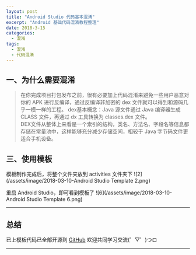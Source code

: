 ```yaml
---
layout: post
title: "Android Studio 代码基本混淆"
excerpt: "Android 基础代码混淆教程整理"
date: 2018-3-15
categories:
  - 混淆
tags:
  - 混淆
  - 代码混淆
---
```


## 一、为什么需要混淆
> 在你完成项目打包发布之前，很有必要加上代码混淆来避免一些用户恶意对你的 APK 进行反编译，通过反编译非加密的 dex 文件就可以得到和源码几乎一模一样的工程。
dex基本概念：Java 源文件通过 Java 编译器生成 CLASS 文件，再通过 dx 工具转换为 classes.dex 文件。  
DEX文件从整体上来看是一个索引的结构，类名、方法名、字段名等信息都存储在常量池中，这样能够充分减少存储空间，相较于 Java 字节码文件更适合手机设备。




## 三、使用模板
模板制作完成后，将整个文件夹放到 activities 文件夹下
![2](/assets/image/2018-03-10-Android Studio Template 2.png)  

重启 Android Studio，即可看到模板了
![6](/assets/image/2018-03-10-Android Studio Template 6.png)  

-------------------

## 总结
已上模板代码已全部开源到 [GitHub](https://github.com/RockyQu/FramesTemplate) 欢迎共同学习交流(゜▽゜)つロ

-------------------